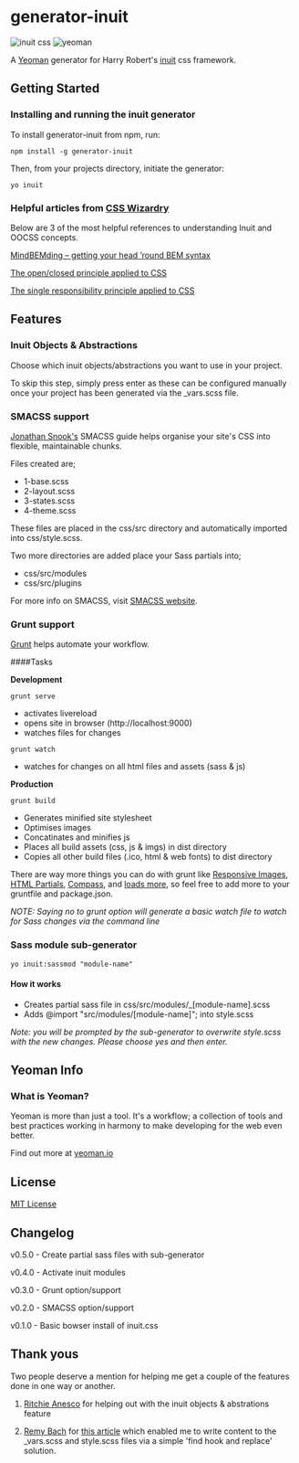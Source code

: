 # generator-inuit

![inuit css](http://inuitcss.com/img/content/logo.png)
![yeoman](http://yeoman.io/assets/img/yeoman-logo.png)

A [Yeoman](http://yeoman.io) generator for Harry Robert's [inuit](http://inuitcss.com) css framework.

## Getting Started

### Installing and running the inuit generator

To install generator-inuit from npm, run:

```
npm install -g generator-inuit
```

Then, from your projects directory, initiate the generator:

```
yo inuit
```

### Helpful articles from [CSS Wizardry](http://csswizardry.com)
Below are 3 of the most helpful references to understanding Inuit and OOCSS concepts.

[MindBEMding – getting your head ’round BEM syntax](http://csswizardry.com/2013/01/mindbemding-getting-your-head-round-bem-syntax/)

[The open/closed principle applied to CSS](http://csswizardry.com/2012/06/the-open-closed-principle-applied-to-css/)

[The single responsibility principle applied to CSS](http://csswizardry.com/2012/04/the-single-responsibility-principle-applied-to-css/)

## Features

### Inuit Objects & Abstractions
Choose which inuit objects/abstractions you want to use in your project. 

To skip this step, simply press enter as these can be configured manually once your project has been generated via the _vars.scss file.

### SMACSS support
[Jonathan Snook's](http://snook.ca) SMACSS guide helps organise your site's CSS into flexible, maintainable chunks.

Files created are;
- 1-base.scss
- 2-layout.scss
- 3-states.scss
- 4-theme.scss

These files are placed in the css/src directory and automatically imported into css/style.scss.

Two more directories are added place your Sass partials into;
- css/src/modules
- css/src/plugins

For more info on SMACSS, visit [SMACSS website](http://smacss.com).

### Grunt support
[Grunt](http://gruntjs.com) helps automate your workflow.

####Tasks

**Development**

```
grunt serve
```

- activates livereload
- opens site in browser (http://localhost:9000)
- watches files for changes

```
grunt watch
```

- watches for changes on all html files and assets (sass & js)

**Production**

```
grunt build
```

- Generates minified site stylesheet
- Optimises images
- Concatinates and minifies js
- Places all build assets (css, js & imgs) in dist directory
- Copies all other build files (.ico, html & web fonts) to dist directory 

There are way more things you can do with grunt like [Responsive Images](https://github.com/andismith/grunt-responsive-images), [HTML Partials](https://github.com/vanetix/grunt-includes), [Compass](https://github.com/gruntjs/grunt-contrib-compass), and [loads more](http://gruntjs.com/plugins), so feel free to add more to your gruntfile and package.json.

*NOTE: Saying no to grunt option will generate a basic watch file to watch for Sass changes via the command line*

### Sass module sub-generator

```
yo inuit:sassmod "module-name"
```

#### How it works
- Creates partial sass file in css/src/modules/_[module-name].scss
- Adds @import "src/modules/[module-name]"; into style.scss

*Note: you will be prompted by the sub-generator to overwrite style.scss with the new changes. Please choose yes and then enter.*

## Yeoman Info

### What is Yeoman?
Yeoman is more than just a tool. It's a workflow; a collection of tools and best practices working in harmony to make developing for the web even better.

Find out more at [yeoman.io](http://yeoman.io)

## License

[MIT License](http://en.wikipedia.org/wiki/MIT_License)

## Changelog

v0.5.0 - Create partial sass files with sub-generator

v0.4.0 - Activate inuit modules

v0.3.0 - Grunt option/support

v0.2.0 - SMACSS option/support

v0.1.0 - Basic bowser install of inuit.css

## Thank yous
Two people deserve a mention for helping me get a couple of the features done in one way or another.

1. [Ritchie Anesco](https://github.com/ritchieanesco) for helping out with the inuit objects & abstrations feature

2. [Remy Bach](https://github.com/remybach) for [this article](http://remy.bach.me.uk/blog/2013/10/updating-existing-files-with-yeoman/) which enabled me to write content to the _vars.scss and style.scss files via a simple 'find hook and replace' solution.